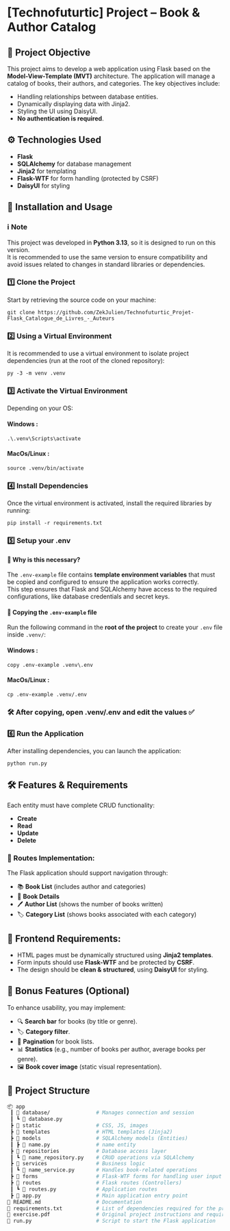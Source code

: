 # [Technofuturtic] Project – Book & Author Catalog

## 📌 Project Objective
This project aims to develop a web application using Flask based on the **Model-View-Template (MVT)** architecture. The application will manage a catalog of books, their authors, and categories. The key objectives include:
- Handling relationships between database entities.
- Dynamically displaying data with Jinja2.
- Styling the UI using DaisyUI.
- **No authentication is required**.

## ⚙️ Technologies Used
- **Flask**
- **SQLAlchemy** for database management
- **Jinja2** for templating
- **Flask-WTF** for form handling (protected by CSRF)
- **DaisyUI** for styling

## 🐍 Installation and Usage  

### ℹ️ **Note**  
This project was developed in **Python 3.13**, so it is designed to run on this version.  
It is recommended to use the same version to ensure compatibility and avoid issues related to changes in standard libraries or dependencies.  

### 1️⃣ **Clone the Project**  
Start by retrieving the source code on your machine:  

    git clone https://github.com/ZekJulien/Technofuturtic_Projet-Flask_Catalogue_de_Livres_-_Auteurs

### 2️⃣ **Using a Virtual Environment**
It is recommended to use a virtual environment to isolate project dependencies (run at the root of the cloned repository): 

    py -3 -m venv .venv

### 3️⃣ **Activate the Virtual Environment**
Depending on your OS:
#### Windows  :

    .\.venv\Scripts\activate
#### MacOs/Linux  :

    source .venv/bin/activate


### 4️⃣ **Install Dependencies**
Once the virtual environment is activated, install the required libraries by running:

    pip install -r requirements.txt

### 5️⃣ **Setup your .env**
#### 🔹 Why is this necessary?  
The `.env-example` file contains **template environment variables** that must be copied and configured to ensure the application works correctly.  
This step ensures that Flask and SQLAlchemy have access to the required configurations, like database credentials and secret keys.
#### 📂 Copying the `.env-example` file  
Run the following command in the **root of the project** to create your `.env` file inside `.venv/`:  
#### Windows  :

    copy .env-example .venv\.env

#### MacOs/Linux  :

    cp .env-example .venv/.env

### 🛠️ After copying, open .venv/.env and edit the values ✅


### 6️⃣ **Run the Application** 
After installing dependencies, you can launch the application:

    python run.py



## 🛠️ Features & Requirements
Each entity must have complete CRUD functionality:
- **Create**
- **Read**
- **Update**
- **Delete**

### 🧭 Routes Implementation:
The Flask application should support navigation through:
- 📚 **Book List** (includes author and categories)
- 📖 **Book Details**
- 🖊️ **Author List** (shows the number of books written)
- 🏷️ **Category List** (shows books associated with each category)

## 🎨 Frontend Requirements:
- HTML pages must be dynamically structured using **Jinja2 templates**.
- Form inputs should use **Flask-WTF** and be protected by **CSRF**.
- The design should be **clean & structured**, using **DaisyUI** for styling.

## 🌟 Bonus Features (Optional)
To enhance usability, you may implement:
- 🔍 **Search bar** for books (by title or genre).
- 🏷️ **Category filter**.
- 📄 **Pagination** for book lists.
- 📊 **Statistics** (e.g., number of books per author, average books per genre).
- 🖼️ **Book cover image** (static visual representation).

## 📁 Project Structure
```bash
📦 app
 ┃ 📂 database/               # Manages connection and session
 ┃ ┗ 📜 database.py
 ┣ 📂 static                  # CSS, JS, images
 ┣ 📂 templates               # HTML templates (Jinja2)
 ┣ 📂 models                  # SQLAlchemy models (Entities)
 ┃ ┣ 📜 name.py               # name entity
 ┣ 📂 repositories            # Database access layer
 ┃ ┗ 📜 name_repository.py    # CRUD operations via SQLAlchemy
 ┣ 📂 services                # Business logic
 ┃ ┗ 📜 name_service.py       # Handles book-related operations
 ┣ 📂 forms                   # Flask-WTF forms for handling user input
 ┣ 📂 routes                  # Flask routes (Controllers)
 ┃ ┗ 📜 routes.py             # Application routes
 ┣ 📜 app.py                  # Main application entry point
📜 README.md                  # Documentation
📜 requirements.txt           # List of dependencies required for the project
📜 exercise.pdf               # Original project instructions and requirements
📜 run.py                     # Script to start the Flask application

